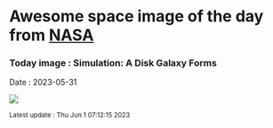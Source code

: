 
# Awesome space image of the day from [NASA](https://api.nasa.gov/)

### Today image : Simulation: A Disk Galaxy Forms
Date : 2023-05-31

![](https://www.youtube.com/embed/X4UF9Akman0?rel=0)

<small>Latest update : Thu Jun  1 07:12:15 2023</small>
        